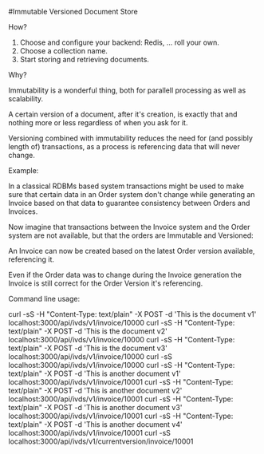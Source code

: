
#Immutable Versioned Document Store

How?

  1. Choose and configure your backend: Redis, ... roll your own.
  2. Choose a collection name.
  3. Start storing and retrieving documents.



Why?

Immutability is a wonderful thing, both for parallell processing as well as
scalability.

A certain version of a document, after it's creation, is exactly that and
nothing more or less regardless of when you ask for it.

Versioning combined with immutability reduces the need for (and possibly length
of) transactions, as a process is referencing data that will never change.

Example:

In a classical RDBMs based system transactions might be used to make sure
that certain data in an Order system don't change while generating an
Invoice based on that data to guarantee consistency between Orders and
Invoices.

Now imagine that transactions between the Invoice system and the Order system
are not available, but that the orders are Immutable and Versioned:

An Invoice can now be created based on the latest Order version available,
referencing it.

Even if the Order data was to change during the Invoice generation the Invoice
is still correct for the Order Version it's referencing.


Command line usage:

  curl -sS -H "Content-Type: text/plain" -X POST -d 'This is the document v1' localhost:3000/api/ivds/v1/invoice/10000
  curl -sS -H "Content-Type: text/plain" -X POST -d 'This is the document v2' localhost:3000/api/ivds/v1/invoice/10000
  curl -sS -H "Content-Type: text/plain" -X POST -d 'This is the document v3' localhost:3000/api/ivds/v1/invoice/10000
  curl -sS localhost:3000/api/ivds/v1/invoice/10000
  curl -sS -H "Content-Type: text/plain" -X POST -d 'This is another document v1' localhost:3000/api/ivds/v1/invoice/10001
  curl -sS -H "Content-Type: text/plain" -X POST -d 'This is another document v2' localhost:3000/api/ivds/v1/invoice/10001
  curl -sS -H "Content-Type: text/plain" -X POST -d 'This is another document v3' localhost:3000/api/ivds/v1/invoice/10001
  curl -sS -H "Content-Type: text/plain" -X POST -d 'This is another document v4' localhost:3000/api/ivds/v1/invoice/10001
  curl -sS localhost:3000/api/ivds/v1/currentversion/invoice/10001
